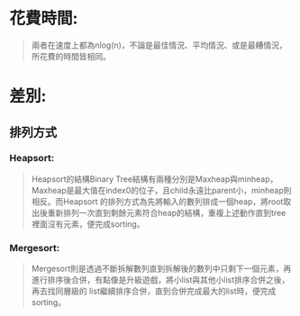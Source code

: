 # 花費時間:
> 兩者在速度上都為nlog(n)，不論是最佳情況、平均情況、或是最糟情況，所花費的時間皆相同。
# 差別:
## 排列方式
### Heapsort:
> Heapsort的結構Binary Tree結構有兩種分別是Maxheap與minheap，Maxheap是最大值在index0的位子，且child永遠比parent小，minheap則相反。而Heapsort
  的排列方式為先將輸入的數列排成一個heap，將root取出後重新排列一次直到剩餘元素符合heap的結構，重複上述動作直到tree裡面沒有元素，便完成sorting。

### Mergesort:
> Mergesort則是透過不斷拆解數列直到拆解後的數列中只剩下一個元素，再進行排序後合併，有點像是升級遊戲，將小list與其他小list排序合併之後，再去找同層級的
  list繼續排序合併，直到合併完成最大的list時，便完成sorting。
